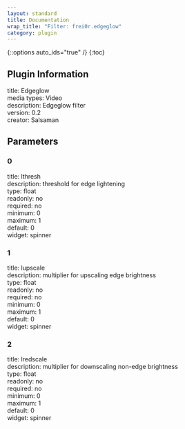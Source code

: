 ```yaml
---
layout: standard
title: Documentation
wrap_title: "Filter: frei0r.edgeglow"
category: plugin
---
```

{::options auto_ids="true" /}
{:toc}

## Plugin Information

title: Edgeglow  
media types:
Video  
description: Edgeglow filter  
version: 0.2  
creator: Salsaman  

## Parameters

### 0

title: lthresh    
description:
threshold for edge lightening  
type: float  
readonly: no  
required: no  
minimum: 0  
maximum: 1  
default: 0  
widget: spinner  

### 1

title: lupscale    
description:
multiplier for upscaling edge brightness  
type: float  
readonly: no  
required: no  
minimum: 0  
maximum: 1  
default: 0  
widget: spinner  

### 2

title: lredscale    
description:
multiplier for downscaling non-edge brightness  
type: float  
readonly: no  
required: no  
minimum: 0  
maximum: 1  
default: 0  
widget: spinner  

